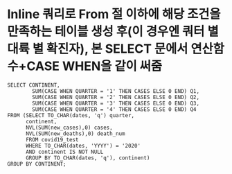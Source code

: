 # Inline 쿼리로 From 절 이하에 해당 조건을 만족하는 테이블 생성 후(이 경우엔 쿼터 별 대륙 별 확진자), 본 SELECT 문에서 연산함수+CASE WHEN을 같이 써줌
```
SELECT CONTINENT,
        SUM(CASE WHEN QUARTER = '1' THEN CASES ELSE 0 END) Q1,
        SUM(CASE WHEN QUARTER = '2' THEN CASES ELSE 0 END) Q2,
        SUM(CASE WHEN QUARTER = '3' THEN CASES ELSE 0 END) Q3,
        SUM(CASE WHEN QUARTER = '4' THEN CASES ELSE 0 END) Q4
FROM (SELECT TO_CHAR(dates, 'q') quarter, 
      continent,
      NVL(SUM(new_cases),0) cases,
      NVL(SUM(new_deaths),0) death_num
      FROM covid19_test
      WHERE TO_CHAR(dates, 'YYYY') = '2020'
      AND continent IS NOT NULL
      GROUP BY TO_CHAR(dates, 'q'), continent)
GROUP BY CONTINENT;
```
